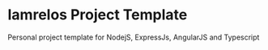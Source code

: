 # Iamrelos Project Template
Personal project template for NodejS, ExpressJs, AngularJS and Typescript
